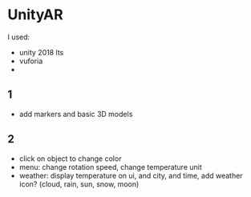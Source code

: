 # UnityAR

I used:
- unity 2018 lts
- vuforia
- 

## 1
- add markers and basic 3D models


## 2

- click on object to change color
- menu: change rotation speed, change temperature unit
- weather: display temperature on ui, and city, and time, add weather icon? (cloud, rain, sun, snow, moon)
